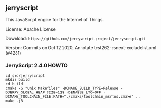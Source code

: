 
## jerryscript

This JavaScript engine for the Internet of Things.

License: Apache License

Download: `https://github.com/jerryscript-project/jerryscript.git`

Version: Commits on Oct 12 2020, Annotate test262-esnext-excludelist.xml (#4281) 

### JerryScript 2.4.0 HOWTO

```
cd src/jerryscript
mkdir build
cd build
cmake -G "Unix Makefiles" -DCMAKE_BUILD_TYPE=Release -DJERRY_GLOBAL_HEAP_SIZE=128 -DENABLE_LTO=OFF -DCMAKE_TOOLCHAIN_FILE:PATH="./cmake/toolchain_msrtos.cmake" ..
make -j8
```